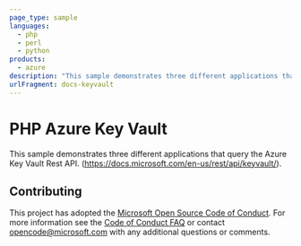 ```yaml
---
page_type: sample
languages:
  - php
  - perl
  - python
products:
  - azure
description: "This sample demonstrates three different applications that query the Azure Key Vault Rest API."
urlFragment: docs-keyvault
---
```


# PHP Azure Key Vault

This sample demonstrates three different applications that query the Azure Key Vault Rest API. (https://docs.microsoft.com/en-us/rest/api/keyvault/).

## Contributing

This project has adopted the [Microsoft Open Source Code of Conduct](https://opensource.microsoft.com/codeofconduct/). For more information see the [Code of Conduct FAQ](https://opensource.microsoft.com/codeofconduct/faq/) or contact [opencode@microsoft.com](mailto:opencode@microsoft.com) with any additional questions or comments.
